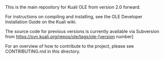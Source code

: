 This is the main repository for Kuali OLE from version 2.0 forward.

For instructions on compiling and installing, see the OLE Developer Installation Guide on the Kuali wiki.

The source code for previous versions is currently available via Subversion from https://svn.kuali.org/repos/ole/tags/ole-[version number]

For an overview of how to contribute to the project, please see CONTRIBUTING.md in this directory.
